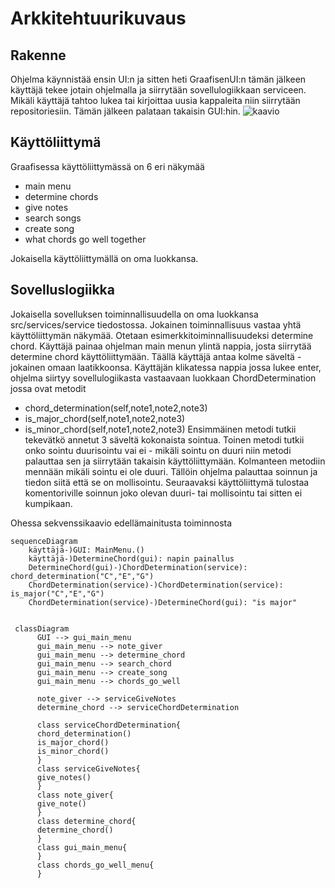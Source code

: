 # Arkkitehtuurikuvaus


## Rakenne
Ohjelma käynnistää ensin UI:n  ja sitten heti GraafisenUI:n tämän jälkeen käyttäjä tekee jotain ohjelmalla ja siirrytään sovellulogiikkaan serviceen. Mikäli käyttäjä tahtoo lukea tai kirjoittaa uusia kappaleita niin siirrytään repositoriesiin. Tämän jälkeen palataan takaisin GUI:hin.
![kaavio](https://user-images.githubusercontent.com/127753914/235747248-47dabe51-ad5b-4e09-a7b4-9e81343953ee.png)


## Käyttöliittymä
Graafisessa käyttöliittymässä on 6 eri näkymää
- main menu
- determine chords
- give notes
- search songs
- create song
- what chords go well together

Jokaisella käyttöliittymällä on oma luokkansa.

## Sovelluslogiikka
Jokaisella sovelluksen toiminnallisuudella on oma luokkansa src/services/service tiedostossa. Jokainen toiminnallisuus vastaa yhtä käyttöliittymän näkymää. Otetaan esimerkkitoiminnallisuudeksi determine chord. Käyttäjä painaa ohjelman main menun ylintä nappia, josta siirrytää determine chord käyttöliittymään. Täällä käyttäjä antaa kolme säveltä - jokainen omaan laatikkoonsa. Käyttäjän klikatessa nappia jossa lukee enter, ohjelma siirtyy sovellulogiikasta vastaavaan luokkaan ChordDetermination jossa ovat metodit 
- chord_determination(self,note1,note2,note3)
- is_major_chord(self,note1,note2,note3)
- is_minor_chord(self,note1,note2,note3)
Ensimmäinen metodi tutkii tekevätkö annetut 3 säveltä kokonaista sointua. Toinen metodi tutkii onko sointu duurisointu vai ei - mikäli sointu on duuri niin metodi palauttaa sen ja siirrytään takaisin käyttöliittymään. Kolmanteen metodiin mennään mikäli sointu ei ole duuri. Tällöin ohjelma palauttaa soinnun ja tiedon siitä että se on mollisointu. Seuraavaksi käyttöliittymä tulostaa komentoriville soinnun joko olevan duuri- tai mollisointu tai sitten ei kumpikaan.

Ohessa sekvenssikaavio edellämainitusta toiminnosta

```mermaid
sequenceDiagram
    käyttäjä-)GUI: MainMenu.() 
    käyttäjä-)DetermineChord(gui): napin painallus
    DetermineChord(gui)-)ChordDetermination(service): chord_determination("C","E","G")
    ChordDetermination(service)-)ChordDetermination(service): is_major("C","E","G")
    ChordDetermination(service)-)DetermineChord(gui): "is major"
    

```







```mermaid
 classDiagram
      GUI --> gui_main_menu
      gui_main_menu --> note_giver
      gui_main_menu --> determine_chord
      gui_main_menu --> search_chord
      gui_main_menu --> create_song
      gui_main_menu --> chords_go_well

      note_giver --> serviceGiveNotes
      determine_chord --> serviceChordDetermination
      
      class serviceChordDetermination{
      chord_determination()
      is_major_chord()
      is_minor_chord()
      }
      class serviceGiveNotes{
      give_notes()
      }
      class note_giver{
      give_note()
      }
      class determine_chord{
      determine_chord()
      }
      class gui_main_menu{
      }
      class chords_go_well_menu{
      }
      
      
```
